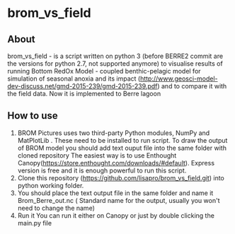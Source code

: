 # brom_vs_field

## About
brom_vs_field - is a script written on python 3 (before BERRE2 commit are the versions for python 2.7, not supported anymore) to visualise results of running Bottom RedOx Model - coupled benthic-pelagic model for simulation of seasonal anoxia and its impact (http://www.geosci-model-dev-discuss.net/gmd-2015-239/gmd-2015-239.pdf) and to compare it with the field data. Now it is implemented to Berre lagoon 

## How to use
1. BROM Pictures uses two third-party Python modules,  NumPy and MatPlotLib . These need to be installed to run script.
To draw the output of BROM model you should add text ouput file into the same folder with cloned repository 
The easiest way is to use Enthought Canopy(https://store.enthought.com/downloads/#default). Express version is free and it is enough powerful to run this script. 
2. Clone this repository (https://github.com/lisapro/brom_vs_field.git) into python working folder.  
3. You should place the text output file in the same folder and name it Brom_Berre_out.nc ( Standard name for the output, usually you won't need to change the name) 
4. Run it
  You can run it either on Canopy or just by double clicking the main.py file 
